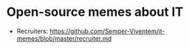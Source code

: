 # Open-source memes about IT 

* Recruiters: https://github.com/Semper-Viventem/it-memes/blob/master/recruiter.md
